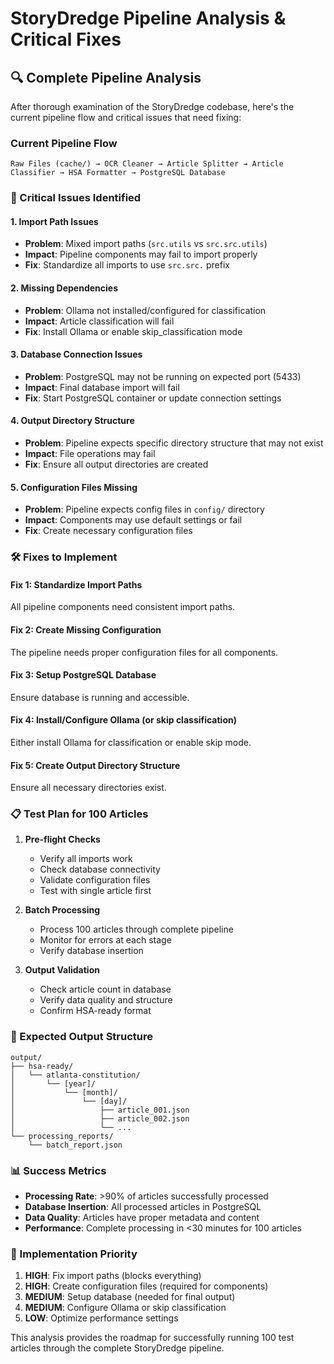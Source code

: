 # StoryDredge Pipeline Analysis & Critical Fixes

## 🔍 **Complete Pipeline Analysis**

After thorough examination of the StoryDredge codebase, here's the current pipeline flow and critical issues that need fixing:

### **Current Pipeline Flow**
```
Raw Files (cache/) → OCR Cleaner → Article Splitter → Article Classifier → HSA Formatter → PostgreSQL Database
```

### **🚨 Critical Issues Identified**

#### 1. **Import Path Issues**
- **Problem**: Mixed import paths (`src.utils` vs `src.src.utils`)
- **Impact**: Pipeline components may fail to import properly
- **Fix**: Standardize all imports to use `src.src.` prefix

#### 2. **Missing Dependencies**
- **Problem**: Ollama not installed/configured for classification
- **Impact**: Article classification will fail
- **Fix**: Install Ollama or enable skip_classification mode

#### 3. **Database Connection Issues**
- **Problem**: PostgreSQL may not be running on expected port (5433)
- **Impact**: Final database import will fail
- **Fix**: Start PostgreSQL container or update connection settings

#### 4. **Output Directory Structure**
- **Problem**: Pipeline expects specific directory structure that may not exist
- **Impact**: File operations may fail
- **Fix**: Ensure all output directories are created

#### 5. **Configuration Files Missing**
- **Problem**: Pipeline expects config files in `config/` directory
- **Impact**: Components may use default settings or fail
- **Fix**: Create necessary configuration files

### **🛠️ Fixes to Implement**

#### Fix 1: Standardize Import Paths
All pipeline components need consistent import paths.

#### Fix 2: Create Missing Configuration
The pipeline needs proper configuration files for all components.

#### Fix 3: Setup PostgreSQL Database
Ensure database is running and accessible.

#### Fix 4: Install/Configure Ollama (or skip classification)
Either install Ollama for classification or enable skip mode.

#### Fix 5: Create Output Directory Structure
Ensure all necessary directories exist.

### **📋 Test Plan for 100 Articles**

1. **Pre-flight Checks**
   - Verify all imports work
   - Check database connectivity
   - Validate configuration files
   - Test with single article first

2. **Batch Processing**
   - Process 100 articles through complete pipeline
   - Monitor for errors at each stage
   - Verify database insertion

3. **Output Validation**
   - Check article count in database
   - Verify data quality and structure
   - Confirm HSA-ready format

### **🎯 Expected Output Structure**

```
output/
├── hsa-ready/
│   └── atlanta-constitution/
│       └── [year]/
│           └── [month]/
│               └── [day]/
│                   ├── article_001.json
│                   ├── article_002.json
│                   └── ...
└── processing_reports/
    └── batch_report.json
```

### **📊 Success Metrics**

- **Processing Rate**: >90% of articles successfully processed
- **Database Insertion**: All processed articles in PostgreSQL
- **Data Quality**: Articles have proper metadata and content
- **Performance**: Complete processing in <30 minutes for 100 articles

### **🔧 Implementation Priority**

1. **HIGH**: Fix import paths (blocks everything)
2. **HIGH**: Create configuration files (required for components)
3. **MEDIUM**: Setup database (needed for final output)
4. **MEDIUM**: Configure Ollama or skip classification
5. **LOW**: Optimize performance settings

This analysis provides the roadmap for successfully running 100 test articles through the complete StoryDredge pipeline. 